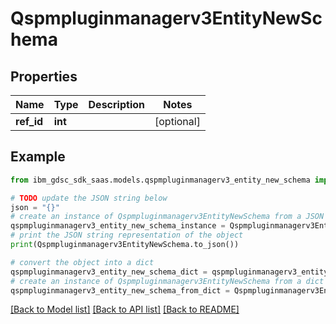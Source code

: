 # Qspmpluginmanagerv3EntityNewSchema


## Properties

Name | Type | Description | Notes
------------ | ------------- | ------------- | -------------
**ref_id** | **int** |  | [optional] 

## Example

```python
from ibm_gdsc_sdk_saas.models.qspmpluginmanagerv3_entity_new_schema import Qspmpluginmanagerv3EntityNewSchema

# TODO update the JSON string below
json = "{}"
# create an instance of Qspmpluginmanagerv3EntityNewSchema from a JSON string
qspmpluginmanagerv3_entity_new_schema_instance = Qspmpluginmanagerv3EntityNewSchema.from_json(json)
# print the JSON string representation of the object
print(Qspmpluginmanagerv3EntityNewSchema.to_json())

# convert the object into a dict
qspmpluginmanagerv3_entity_new_schema_dict = qspmpluginmanagerv3_entity_new_schema_instance.to_dict()
# create an instance of Qspmpluginmanagerv3EntityNewSchema from a dict
qspmpluginmanagerv3_entity_new_schema_from_dict = Qspmpluginmanagerv3EntityNewSchema.from_dict(qspmpluginmanagerv3_entity_new_schema_dict)
```
[[Back to Model list]](../README.md#documentation-for-models) [[Back to API list]](../README.md#documentation-for-api-endpoints) [[Back to README]](../README.md)


